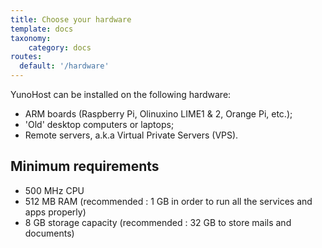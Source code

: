 ```yaml
---
title: Choose your hardware
template: docs
taxonomy:
    category: docs
routes:
  default: '/hardware'
---
```


YunoHost can be installed on the following hardware:
- ARM boards (Raspberry Pi, Olinuxino LIME1 & 2, Orange Pi, etc.);
- 'Old' desktop computers or laptops;
- Remote servers, a.k.a Virtual Private Servers (VPS).

## Minimum requirements

* 500 MHz CPU
* 512 MB RAM (recommended : 1 GB in order to run all the services and apps properly)
* 8 GB storage capacity (recommended : 32 GB to store mails and documents)
